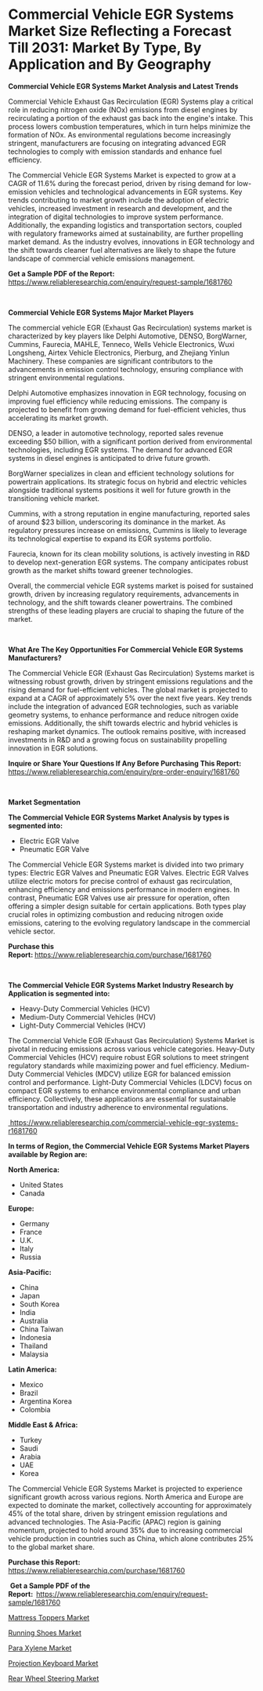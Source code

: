 <p><h1>Commercial Vehicle EGR Systems Market Size Reflecting a Forecast Till 2031: Market By Type, By Application and By Geography</h1></p><p><strong>Commercial Vehicle EGR Systems Market Analysis and Latest Trends</strong></p>
<p><p>Commercial Vehicle Exhaust Gas Recirculation (EGR) Systems play a critical role in reducing nitrogen oxide (NOx) emissions from diesel engines by recirculating a portion of the exhaust gas back into the engine's intake. This process lowers combustion temperatures, which in turn helps minimize the formation of NOx. As environmental regulations become increasingly stringent, manufacturers are focusing on integrating advanced EGR technologies to comply with emission standards and enhance fuel efficiency.</p><p>The Commercial Vehicle EGR Systems Market is expected to grow at a CAGR of 11.6% during the forecast period, driven by rising demand for low-emission vehicles and technological advancements in EGR systems. Key trends contributing to market growth include the adoption of electric vehicles, increased investment in research and development, and the integration of digital technologies to improve system performance. Additionally, the expanding logistics and transportation sectors, coupled with regulatory frameworks aimed at sustainability, are further propelling market demand. As the industry evolves, innovations in EGR technology and the shift towards cleaner fuel alternatives are likely to shape the future landscape of commercial vehicle emissions management.</p></p>
<p><strong>Get a Sample PDF of the Report:&nbsp;</strong> <a href="https://www.reliableresearchiq.com/enquiry/request-sample/1681760?utm_campaign=1117&utm_medium=2&utm_source=Github&utm_content=ia&utm_term=11122024&utm_id=commercial-vehicle-egr-systems">https://www.reliableresearchiq.com/enquiry/request-sample/1681760</a></p>
<p>&nbsp;</p>
<p><strong>Commercial Vehicle EGR Systems Major Market Players</strong></p>
<p><p>The commercial vehicle EGR (Exhaust Gas Recirculation) systems market is characterized by key players like Delphi Automotive, DENSO, BorgWarner, Cummins, Faurecia, MAHLE, Tenneco, Wells Vehicle Electronics, Wuxi Longsheng, Airtex Vehicle Electronics, Pierburg, and Zhejiang Yinlun Machinery. These companies are significant contributors to the advancements in emission control technology, ensuring compliance with stringent environmental regulations.</p><p>Delphi Automotive emphasizes innovation in EGR technology, focusing on improving fuel efficiency while reducing emissions. The company is projected to benefit from growing demand for fuel-efficient vehicles, thus accelerating its market growth.</p><p>DENSO, a leader in automotive technology, reported sales revenue exceeding $50 billion, with a significant portion derived from environmental technologies, including EGR systems. The demand for advanced EGR systems in diesel engines is anticipated to drive future growth.</p><p>BorgWarner specializes in clean and efficient technology solutions for powertrain applications. Its strategic focus on hybrid and electric vehicles alongside traditional systems positions it well for future growth in the transitioning vehicle market.</p><p>Cummins, with a strong reputation in engine manufacturing, reported sales of around $23 billion, underscoring its dominance in the market. As regulatory pressures increase on emissions, Cummins is likely to leverage its technological expertise to expand its EGR systems portfolio.</p><p>Faurecia, known for its clean mobility solutions, is actively investing in R&D to develop next-generation EGR systems. The company anticipates robust growth as the market shifts toward greener technologies.</p><p>Overall, the commercial vehicle EGR systems market is poised for sustained growth, driven by increasing regulatory requirements, advancements in technology, and the shift towards cleaner powertrains. The combined strengths of these leading players are crucial to shaping the future of the market.</p></p>
<p>&nbsp;</p>
<p><strong>What Are The Key Opportunities For Commercial Vehicle EGR Systems Manufacturers?</strong></p>
<p><p>The Commercial Vehicle EGR (Exhaust Gas Recirculation) Systems market is witnessing robust growth, driven by stringent emissions regulations and the rising demand for fuel-efficient vehicles. The global market is projected to expand at a CAGR of approximately 5% over the next five years. Key trends include the integration of advanced EGR technologies, such as variable geometry systems, to enhance performance and reduce nitrogen oxide emissions. Additionally, the shift towards electric and hybrid vehicles is reshaping market dynamics. The outlook remains positive, with increased investments in R&D and a growing focus on sustainability propelling innovation in EGR solutions.</p></p>
<p><strong>Inquire or Share Your Questions If Any Before Purchasing This Report:</strong> <a href="https://www.reliableresearchiq.com/enquiry/pre-order-enquiry/1681760?utm_campaign=1117&utm_medium=2&utm_source=Github&utm_content=ia&utm_term=11122024&utm_id=commercial-vehicle-egr-systems">https://www.reliableresearchiq.com/enquiry/pre-order-enquiry/1681760</a></p>
<p>&nbsp;</p>
<p><strong>Market Segmentation</strong></p>
<p><strong>The Commercial Vehicle EGR Systems Market Analysis by types is segmented into:</strong></p>
<p><ul><li>Electric EGR Valve</li><li>Pneumatic EGR Valve</li></ul></p>
<p><p>The Commercial Vehicle EGR Systems market is divided into two primary types: Electric EGR Valves and Pneumatic EGR Valves. Electric EGR Valves utilize electric motors for precise control of exhaust gas recirculation, enhancing efficiency and emissions performance in modern engines. In contrast, Pneumatic EGR Valves use air pressure for operation, often offering a simpler design suitable for certain applications. Both types play crucial roles in optimizing combustion and reducing nitrogen oxide emissions, catering to the evolving regulatory landscape in the commercial vehicle sector.</p></p>
<p><strong>Purchase this Report:&nbsp;</strong><a href="https://www.reliableresearchiq.com/purchase/1681760?utm_campaign=1117&utm_medium=2&utm_source=Github&utm_content=ia&utm_term=11122024&utm_id=commercial-vehicle-egr-systems">https://www.reliableresearchiq.com/purchase/1681760</a></p>
<p>&nbsp;</p>
<p><strong>The Commercial Vehicle EGR Systems Market Industry Research by Application is segmented into:</strong></p>
<p><ul><li>Heavy-Duty Commercial Vehicles (HCV)</li><li>Medium-Duty Commercial Vehicles (HCV)</li><li>Light-Duty Commercial Vehicles (HCV)</li></ul></p>
<p><p>The Commercial Vehicle EGR (Exhaust Gas Recirculation) Systems Market is pivotal in reducing emissions across various vehicle categories. Heavy-Duty Commercial Vehicles (HCV) require robust EGR solutions to meet stringent regulatory standards while maximizing power and fuel efficiency. Medium-Duty Commercial Vehicles (MDCV) utilize EGR for balanced emission control and performance. Light-Duty Commercial Vehicles (LDCV) focus on compact EGR systems to enhance environmental compliance and urban efficiency. Collectively, these applications are essential for sustainable transportation and industry adherence to environmental regulations.</p></p>
<p><a href="https://www.reliableresearchiq.com/commercial-vehicle-egr-systems-r1681760?utm_campaign=1117&utm_medium=2&utm_source=Github&utm_content=ia&utm_term=11122024&utm_id=commercial-vehicle-egr-systems">&nbsp;https://www.reliableresearchiq.com/commercial-vehicle-egr-systems-r1681760</a></p>
<p><strong>In terms of Region, the Commercial Vehicle EGR Systems Market Players available by Region are:</strong></p>
<p>
    <p> <strong> North America: </strong>
        <ul>
            <li>United States</li>
            <li>Canada</li>
        </ul>
        </p> 
    <p> <strong> Europe: </strong>
        <ul>
            <li>Germany</li>
            <li>France</li>
            <li>U.K.</li>
            <li>Italy</li>
            <li>Russia</li>
        </ul>
        </p> 
    <p> <strong> Asia-Pacific: </strong>
        <ul>
            <li>China</li>
            <li>Japan</li>
            <li>South Korea</li>
            <li>India</li>
            <li>Australia</li>
            <li>China Taiwan</li>
            <li>Indonesia</li>
            <li>Thailand</li>
            <li>Malaysia</li>
        </ul>
        </p> 
    <p> <strong> Latin America: </strong>
        <ul>
            <li>Mexico</li>
            <li>Brazil</li>
            <li>Argentina Korea</li>
            <li>Colombia</li>
        </ul>
        </p> 
    <p> <strong> Middle East & Africa: </strong>
        <ul>
            <li>Turkey</li>
            <li>Saudi</li>
            <li>Arabia</li>
            <li>UAE</li>
            <li>Korea</li>
        </ul>
    </p>
    </p>
<p><p>The Commercial Vehicle EGR Systems Market is projected to experience significant growth across various regions. North America and Europe are expected to dominate the market, collectively accounting for approximately 45% of the total share, driven by stringent emission regulations and advanced technologies. The Asia-Pacific (APAC) region is gaining momentum, projected to hold around 35% due to increasing commercial vehicle production in countries such as China, which alone contributes 25% to the global market share.</p></p>
<p><strong>Purchase this Report: </strong><a href="https://www.reliableresearchiq.com/purchase/1681760?utm_campaign=1117&utm_medium=2&utm_source=Github&utm_content=ia&utm_term=11122024&utm_id=commercial-vehicle-egr-systems">https://www.reliableresearchiq.com/purchase/1681760</a></p>
<p>&nbsp;<strong>Get a Sample PDF of the Report:&nbsp;&nbsp;</strong><a href="https://www.reliableresearchiq.com/enquiry/request-sample/1681760?utm_campaign=1117&utm_medium=2&utm_source=Github&utm_content=ia&utm_term=11122024&utm_id=commercial-vehicle-egr-systems">https://www.reliableresearchiq.com/enquiry/request-sample/1681760</a></p>
<p><strong></strong></p>
<p><p><a href="https://www.linkedin.com/pulse/mattress-toppers-market-overview-regional-outlook-competitive-yqqme?utm_campaign=1117&utm_medium=2&utm_source=Github&utm_content=ia&utm_term=11122024&utm_id=commercial-vehicle-egr-systems">Mattress Toppers Market</a></p><p><a href="https://www.linkedin.com/pulse/assessing-running-shoes-market-segmentation-type-application-bytbf?utm_campaign=1117&utm_medium=2&utm_source=Github&utm_content=ia&utm_term=11122024&utm_id=commercial-vehicle-egr-systems">Running Shoes Market</a></p><p><a href="https://www.linkedin.com/pulse/p-factrackr-ho6he?utm_campaign=1117&utm_medium=2&utm_source=Github&utm_content=ia&utm_term=11122024&utm_id=commercial-vehicle-egr-systems">Para Xylene Market</a></p><p><a href="https://www.linkedin.com/pulse/p-factrackr-ho6he?utm_campaign=1117&utm_medium=2&utm_source=Github&utm_content=ia&utm_term=11122024&utm_id=commercial-vehicle-egr-systems">Projection Keyboard Market</a></p><p><a href="https://github.com/macihodgin198888/Market-Research-Report-List-1/blob/main/rear-wheel-steering-market.md?utm_campaign=1117&utm_medium=2&utm_source=Github&utm_content=ia&utm_term=11122024&utm_id=commercial-vehicle-egr-systems">Rear Wheel Steering Market</a></p></p>